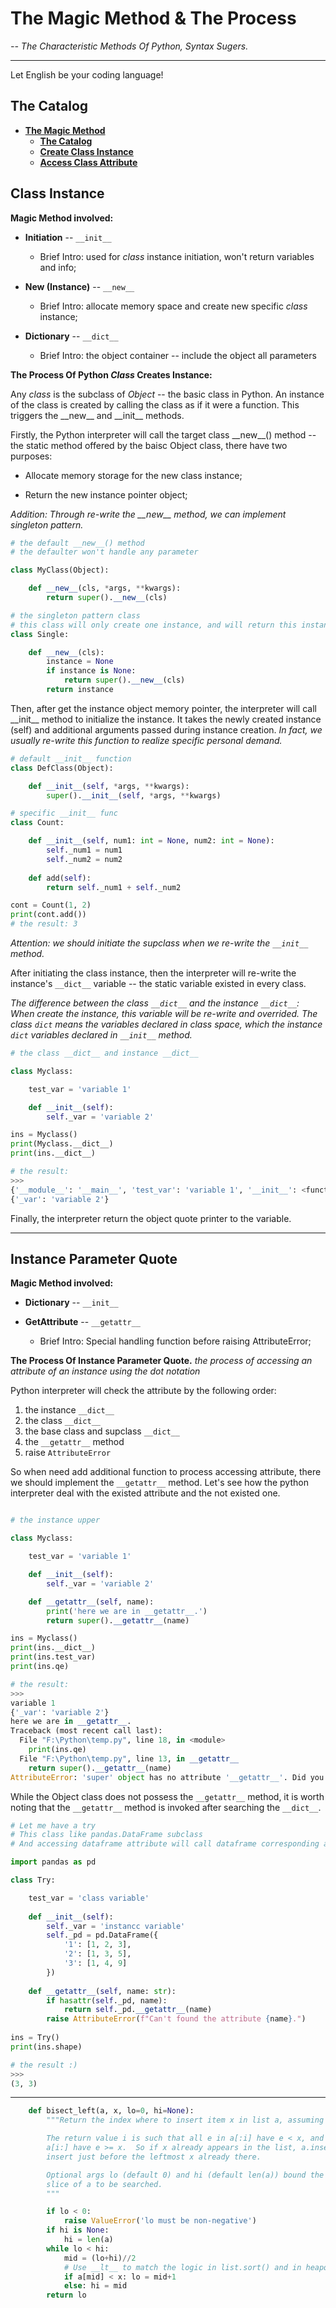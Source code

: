 # The Magic Method & The Process

_-- The Characteristic Methods Of Python, Syntax Sugers._

----

Let English be your coding language!

## The Catalog
- [**The Magic Method**](#the-magic-method)
  - [**The Catalog**](#the-catalog)
  - [**Create Class Instance**](#Class-Instance)
  - [**Access Class Attribute**](#Instance-Parameter-Quote)


## Class Instance

__Magic Method involved:__

* __Initiation__ -- `__init__`

    * Brief Intro: used for _class_ instance initiation, won't return variables and info;
 
* __New (Instance)__ -- `__new__`

    * Brief Intro: allocate memory space and create new specific _class_ instance;

* __Dictionary__ -- `__dict__`

    * Brief Intro: the object container -- include the object all parameters

__The Process Of Python _Class_ Creates Instance:__

Any _class_ is the subclass of _Object_ -- the basic class in Python. An instance of the class is created by calling the class as if it were a function. This triggers the \_\_new__ and \_\_init__ methods. 

Firstly, the Python interpreter will call the target class \_\_new__() method -- the static method offered by the baisc Object class, there have two purposes:

* Allocate memory storage for the new class instance;

* Return the new instance pointer object;

_Addition: Through re-write the \_\_new\_\_ method, we can implement singleton pattern._

```python
# the default __new__() method
# the defaulter won't handle any parameter

class MyClass(Object):

    def __new__(cls, *args, **kwargs):
        return super().__new__(cls)

# the singleton pattern class
# this class will only create one instance, and will return this instance whenever it's called
class Single:

    def __new__(cls):
        instance = None
        if instance is None:
            return super().__new__(cls)
        return instance

```

Then, after get the instance object memory pointer, the interpreter will call \_\_init__ method to initialize the instance. It takes the newly created instance (self) and additional arguments passed during instance creation. _In fact, we usually re-write this function to realize specific personal demand._

```python
# default __init__ function
class DefClass(Object):

    def __init__(self, *args, **kwargs):
        super().__init__(self, *args, **kwargs)

# specific __init__ func
class Count:

    def __init__(self, num1: int = None, num2: int = None):
        self._num1 = num1
        self._num2 = num2
    
    def add(self):
        return self._num1 + self._num2

cont = Count(1, 2)
print(cont.add())
# the result: 3
```

_Attention: we should initiate the supclass when we re-write the `__init__` method._

After initiating the class instance, then the interpreter will re-write the instance's `__dict__` variable -- the static variable existed in every class. 

_The difference between the class `__dict__` and the instance `__dict__`: When create the instance, this variable will be re-write and overrided. The class `dict` means the variables declared in class space, which the instance `dict` variables declared in `__init__` method._

```python
# the class __dict__ and instance __dict__

class Myclass:

    test_var = 'variable 1'

    def __init__(self):
        self._var = 'variable 2'

ins = Myclass()
print(Myclass.__dict__)
print(ins.__dict__) 

# the result:
>>>
{'__module__': '__main__', 'test_var': 'variable 1', '__init__': <function Myclass.__init__ at 0x000001D8BA3396C0>, '__dict__': <attribute '__dict__' of 'Myclass' objects>, ...}
{'_var': 'variable 2'}
```

Finally, the interpreter return the object quote printer to the variable.

-----
## Instance Parameter Quote

__Magic Method involved:__

* __Dictionary__ -- `__init__`

* __GetAttribute__ -- `__getattr__`

    * Brief Intro: Special handling function before raising AttributeError;

__The Process Of Instance Parameter Quote.__
*the process of accessing an attribute of an instance using the dot notation*

Python interpreter will check the attribute by the following order:

1. the instance `__dict__`
2. the class `__dict__`
3. the base class and supclass `__dict__`
4. the `__getattr__` method
5. raise `AttributeError`

So when need add additional function to process accessing attribute, there we should implement the `__getattr__` method. Let's see how the python interpreter deal with the existed attribute and the not existed one.

```python

# the instance upper

class Myclass:

    test_var = 'variable 1'

    def __init__(self):
        self._var = 'variable 2'

    def __getattr__(self, name):
     	print('here we are in __getattr__.')
     	return super().__getattr__(name)

ins = Myclass()
print(ins.__dict__)
print(ins.test_var)
print(ins.qe)

# the result:
>>>
variable 1
{'_var': 'variable 2'}
here we are in __getattr__.
Traceback (most recent call last):
  File "F:\Python\temp.py", line 18, in <module>
    print(ins.qe)
  File "F:\Python\temp.py", line 13, in __getattr__
    return super().__getattr__(name)
AttributeError: 'super' object has no attribute '__getattr__'. Did you mean: '__setattr__'?

```

While the Object class does not possess the `__getattr__` method, it is worth noting that the `__getattr__` method is invoked after searching the `__dict__`.

```python
# Let me have a try
# This class like pandas.DataFrame subclass
# And accessing dataframe attribute will call dataframe corresponding attribute

import pandas as pd

class Try:

    test_var = 'class variable'
    
    def __init__(self):
        self._var = 'instancc variable'
        self._pd = pd.DataFrame({
            '1': [1, 2, 3],
            '2': [1, 3, 5],
            '3': [1, 4, 9]
        })
    
    def __getattr__(self, name: str):
        if hasattr(self._pd, name):
            return self._pd.__getattr__(name)
        raise AttributeError(f"Can't found the attribute {name}.")
        
ins = Try()
print(ins.shape)

# the result :)
>>>
(3, 3)

```



-----

```python
    def bisect_left(a, x, lo=0, hi=None):
        """Return the index where to insert item x in list a, assuming a is sorted.

        The return value i is such that all e in a[:i] have e < x, and all e in
        a[i:] have e >= x.  So if x already appears in the list, a.insert(x) will
        insert just before the leftmost x already there.

        Optional args lo (default 0) and hi (default len(a)) bound the
        slice of a to be searched.
        """

        if lo < 0:
            raise ValueError('lo must be non-negative')
        if hi is None:
            hi = len(a)
        while lo < hi:
            mid = (lo+hi)//2
            # Use __lt__ to match the logic in list.sort() and in heapq
            if a[mid] < x: lo = mid+1
            else: hi = mid
        return lo
```